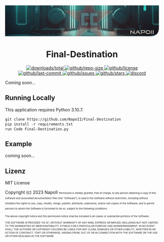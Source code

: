 <p align="center">
<a href="https://github.com/NapoII">
    <img src="Readme_top.png"  alt=f"NapoII">
</a>
</p>

<center>

# Final-Destination
</center>

<p align="center">
<a href="https://github.com/NapoII/Final-Destination/archive/refs/heads/main.zip">
    <img src="https://img.shields.io/github/downloads/NapoII/Final-Destination/total" alt="downloads/total">
</a>

<a href="https://github.com/NapoII/Final-Destination/archive/refs/heads/main.zip">
    <img src="https://img.shields.io/github/repo-size/NapoII/Final-Destination" alt="github/repo-size">
</a>

<a href="https://github.com/NapoII/Final-Destination/blob/main/LICENSE">
    <img src="https://img.shields.io/github/license/NapoII/Final-Destination" alt="github/license">
</a>

<a href="https://github.com/NapoII/Final-Destination/actions">
    <img src="https://img.shields.io/github/last-commit/NapoII/Final-Destination" alt="github/last-commit">
</a>

<a href="https://github.com/NapoII/Final-Destination/issues">
    <img src="https://img.shields.io/github/issues/NapoII/Final-Destination?style=plastic" alt="github/issues">
</a>

<a href="https://github.com/NapoII/Final-Destination/stargazers">
    <img src="https://img.shields.io/github/stars/NapoII/Final-Destination?style=social" alt="github/stars">
</a>

<a href="https://discord.gg/g7EW4P65">
    <img src="https://img.shields.io/discord/190307701169979393?style=plastic" alt="discord">
</a>
</p>

Coming soon...
## Running Locally

This application requires Python 3.10.7.
```
git clone https://github.com/NapoII/Final-Destination
pip install -r requirements.txt
run Code Final-Destination.py
```

## Example
coming soon...
## Lizenz

MIT License

Copyright (c) 2023 NapoII
<small><small><small>
Permission is hereby granted, free of charge, to any person obtaining a copy
of this software and associated documentation files (the "Software"), to deal
in the Software without restriction, including without limitation the rights
to use, copy, modify, merge, publish, distribute, sublicense, and/or sell
copies of the Software, and to permit persons to whom the Software is
furnished to do so, subject to the following conditions:

The above copyright notice and this permission notice shall be included in all
copies or substantial portions of the Software.

THE SOFTWARE IS PROVIDED "AS IS", WITHOUT WARRANTY OF ANY KIND, EXPRESS OR
IMPLIED, INCLUDING BUT NOT LIMITED TO THE WARRANTIES OF MERCHANTABILITY,
FITNESS FOR A PARTICULAR PURPOSE AND NONINFRINGEMENT. IN NO EVENT SHALL THE
AUTHORS OR COPYRIGHT HOLDERS BE LIABLE FOR ANY CLAIM, DAMAGES OR OTHER
LIABILITY, WHETHER IN AN ACTION OF CONTRACT, TORT OR OTHERWISE, ARISING FROM,
OUT OF OR IN CONNECTION WITH THE SOFTWARE OR THE USE OR OTHER DEALINGS IN THE
SOFTWARE
</small>
